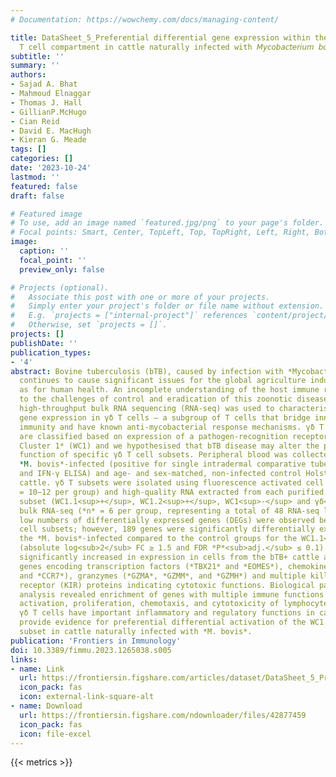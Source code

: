 ```yaml
---
# Documentation: https://wowchemy.com/docs/managing-content/

title: DataSheet_5_Preferential differential gene expression within the WC1.1⁺ γδ
  T cell compartment in cattle naturally infected with 𝘔𝘺𝘤𝘰𝘣𝘢𝘤𝘵𝘦𝘳𝘪𝘶𝘮 𝘣𝘰𝘷𝘪𝘴.xlsx
subtitle: ''
summary: ''
authors:
- Sajad A. Bhat
- Mahmoud Elnaggar
- Thomas J. Hall
- GillianP.McHugo
- Cian Reid
- David E. MacHugh
- Kieran G. Meade
tags: []
categories: []
date: '2023-10-24'
lastmod: ''
featured: false
draft: false

# Featured image
# To use, add an image named `featured.jpg/png` to your page's folder.
# Focal points: Smart, Center, TopLeft, Top, TopRight, Left, Right, BottomLeft, Bottom, BottomRight.
image:
  caption: ''
  focal_point: ''
  preview_only: false

# Projects (optional).
#   Associate this post with one or more of your projects.
#   Simply enter your project's folder or file name without extension.
#   E.g. `projects = ["internal-project"]` references `content/project/deep-learning/index.md`.
#   Otherwise, set `projects = []`.
projects: []
publishDate: ''
publication_types:
- '4'
abstract: Bovine tuberculosis (bTB), caused by infection with *Mycobacterium bovis*,
  continues to cause significant issues for the global agriculture industry as well
  as for human health. An incomplete understanding of the host immune response contributes
  to the challenges of control and eradication of this zoonotic disease. In this study,
  high-throughput bulk RNA sequencing (RNA-seq) was used to characterise differential
  gene expression in γδ T cells – a subgroup of T cells that bridge innate and adaptive
  immunity and have known anti-mycobacterial response mechanisms. γδ T cell subsets
  are classified based on expression of a pathogen-recognition receptor known as *Workshop
  Cluster 1* (WC1) and we hypothesised that bTB disease may alter the phenotype and
  function of specific γδ T cell subsets. Peripheral blood was collected from naturally
  *M. bovis*-infected (positive for single intradermal comparative tuberculin test (SICTT)
  and IFN-γ ELISA) and age- and sex-matched, non-infected control Holstein-Friesian
  cattle. γδ T subsets were isolated using fluorescence activated cell sorting (*n*
  = 10–12 per group) and high-quality RNA extracted from each purified lymphocyte
  subset (WC1.1<sup>+</sup>, WC1.2<sup>+</sup>, WC1<sup>-</sup> and γδ<sup>-</sup>) was used to generate transcriptomes using
  bulk RNA-seq (*n* = 6 per group, representing a total of 48 RNA-seq libraries). Relatively
  low numbers of differentially expressed genes (DEGs) were observed between most
  cell subsets; however, 189 genes were significantly differentially expressed in
  the *M. bovis*-infected compared to the control groups for the WC1.1<sup>+</sup> γδ T cell compartment
  (absolute log<sub>2</sub> FC ≥ 1.5 and FDR *P*<sub>adj.</sub> ≤ 0.1). The majority of these DEGs (168) were
  significantly increased in expression in cells from the bTB+ cattle and included
  genes encoding transcription factors (*TBX21* and *EOMES*), chemokine receptors (*CCR5*
  and *CCR7*), granzymes (*GZMA*, *GZMM*, and *GZMH*) and multiple killer cell immunoglobulin-like
  receptor (KIR) proteins indicating cytotoxic functions. Biological pathway overrepresentation
  analysis revealed enrichment of genes with multiple immune functions including cell
  activation, proliferation, chemotaxis, and cytotoxicity of lymphocytes. In conclusion,
  γδ T cells have important inflammatory and regulatory functions in cattle, and we
  provide evidence for preferential differential activation of the WC1.1<sup>+</sup> specific
  subset in cattle naturally infected with *M. bovis*.
publication: 'Frontiers in Immunology'
doi: 10.3389/fimmu.2023.1265038.s005
links:
- name: Link
  url: https://frontiersin.figshare.com/articles/dataset/DataSheet_5_Preferential_differential_gene_expression_within_the_WC1_1_T_cell_compartment_in_cattle_naturally_infected_with_Mycobacterium_bovis_xlsx/24426169
  icon_pack: fas
  icon: external-link-square-alt
- name: Download
  url: https://frontiersin.figshare.com/ndownloader/files/42877459
  icon_pack: fas
  icon: file-excel
---
```

{{< metrics >}}